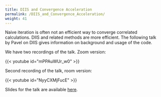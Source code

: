 ```yaml
---
title: DIIS and Convergence Acceleration
permalink: /DIIS_and_Convergence_Acceleration/
weight: 41
---
```


Naive iteration is often not an efficient way to converge correlated
calculations. DIIS and related methods are more efficient. The following
talk by Pavel on DIIS gives information on background and usage of the
code.

We have two recordings of the talk. Zoom version:

{{< youtube id="mPPAuWUr_w0" >}}

Second recording of the talk, room version:

{{< youtube id="NyyCXMjFucE" >}}

Slides for the talk are available
[here](/files/Pavel_DIIS.pdf).